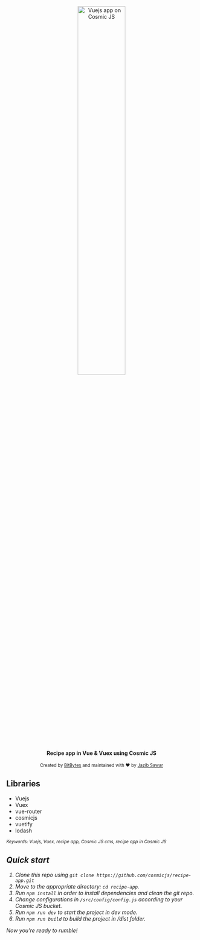 <div align="center"><img src="https://cosmicjs.com/images/logo.svg" width="50%" alt="Vuejs app on Cosmic JS" align="center" /></div>

<br />

<div align="center"><strong>Recipe app in Vue & Vuex using Cosmic JS</strong></div>

<br />

<div align="center">
  <sub>Created by <a href="https://bitbytes.io">BitBytes</a> and maintained with ❤️ by <a href="https://github.com/jazibsawar">Jazib Sawar</a>
</div>

## Libraries
  - Vuejs
  - Vuex
  - vue-router
  - cosmicjs
  - vuetify
  - lodash

<sub><i>Keywords: Vuejs, Vuex, recipe app, Cosmic JS cms, recipe app in Cosmic JS</sub>

## Quick start

1. Clone this repo using `git clone https://github.com/cosmicjs/recipe-app.git`
2. Move to the appropriate directory: `cd recipe-app`.<br />
3. Run `npm install` in order to install dependencies and clean the git repo.<br />
4. Change configurations in `/src/config/config.js` according to your Cosmic JS bucket. <br />
5. Run `npm run dev` to start the project in dev mode.<br />
6. Run `npm run build` to build the project in /dist folder.<br />

Now you're ready to rumble!
